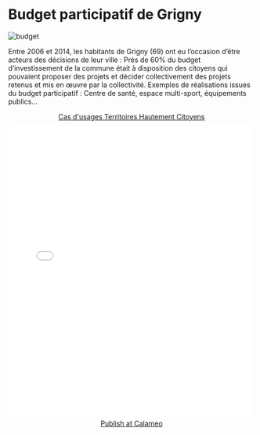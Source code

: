 # Budget participatif de Grigny

![budget](http://www.territoires-hautement-citoyens.fr/wp-content/uploads/2015/02/GrignyBudgetParticipatif-13.jpg)

Entre 2006 et 2014, les habitants de Grigny (69) ont eu l’occasion d’être acteurs des décisions de leur ville : Près de 60% du budget d’investissement de la commune était à disposition des citoyens qui pouvaient proposer des projets et décider collectivement des projets retenus et mis en œuvre par la collectivité. Exemples de réalisations issues du budget participatif : Centre de santé, espace multi-sport, équipements publics…

<div style="text-align:center;"><div style="margin:8px 0px 4px;"><a href="http://www.calameo.com/books/0005746786d59bea5e0b6" target="_blank">Cas d'usages Territoires Hautement Citoyens</a></div><iframe src="//v.calameo.com/?bkcode=0005746786d59bea5e0b6" width="500" height="600" frameborder="0" scrolling="no" allowtransparency allowfullscreen style="margin:0 auto;"></iframe><div style="margin:4px 0px 8px;"><a href="http://www.calameo.com/">Publish at Calameo</a></div></div>
